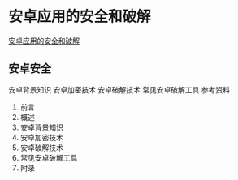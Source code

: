 # 安卓应用的安全和破解

[安卓应用的安全和破解](https://crifan.github.io/android_app_security_crack/website/)
## 安卓安全

安卓背景知识 安卓加密技术 安卓破解技术 常见安卓破解工具 参考资料

1. 前言
2. 概述
3. 安卓背景知识
4. 安卓加密技术
5. 安卓破解技术
6. 常见安卓破解工具
7. 附录